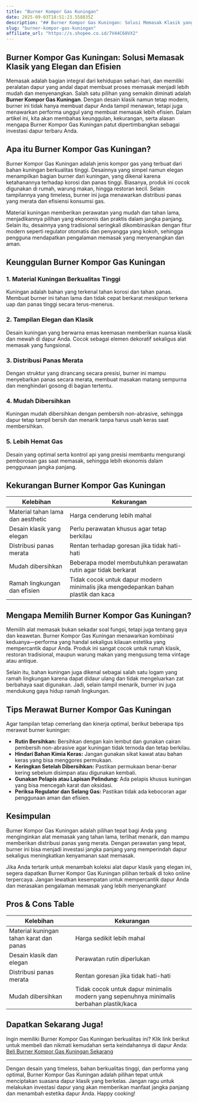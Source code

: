 ```yaml
---
title: "Burner Kompor Gas Kuningan"
date: 2025-09-03T18:51:23.558835Z
description: "## Burner Kompor Gas Kuningan: Solusi Memasak Klasik yang Elegan dan Efisien..."
slug: "burner-kompor-gas-kuningan"
affiliate_url: "https://s.shopee.co.id/7V44C68VX2"
---
```

## Burner Kompor Gas Kuningan: Solusi Memasak Klasik yang Elegan dan Efisien

Memasak adalah bagian integral dari kehidupan sehari-hari, dan memiliki peralatan dapur yang andal dapat membuat proses memasak menjadi lebih mudah dan menyenangkan. Salah satu pilihan yang semakin diminati adalah **Burner Kompor Gas Kuningan**. Dengan desain klasik namun tetap modern, burner ini tidak hanya membuat dapur Anda tampil menawan, tetapi juga menawarkan performa unggul yang membuat memasak lebih efisien. Dalam artikel ini, kita akan membahas keunggulan, kekurangan, serta alasan mengapa Burner Kompor Gas Kuningan patut dipertimbangkan sebagai investasi dapur terbaru Anda.

## Apa itu Burner Kompor Gas Kuningan?

Burner Kompor Gas Kuningan adalah jenis kompor gas yang terbuat dari bahan kuningan berkualitas tinggi. Desainnya yang simpel namun elegan menampilkan bagian burner dari kuningan, yang dikenal karena ketahanannya terhadap korosi dan panas tinggi. Biasanya, produk ini cocok digunakan di rumah, warung makan, hingga restoran kecil. Selain tampilannya yang timeless, burner ini juga menawarkan distribusi panas yang merata dan efisiensi konsumsi gas.  

Material kuningan memberikan perawatan yang mudah dan tahan lama, menjadikannya pilihan yang ekonomis dan praktis dalam jangka panjang. Selain itu, desainnya yang tradisional seringkali dikombinasikan dengan fitur modern seperti regulator otomatis dan penyangga yang kokoh, sehingga pengguna mendapatkan pengalaman memasak yang menyenangkan dan aman.

## Keunggulan Burner Kompor Gas Kuningan

### 1. Material Kuningan Berkualitas Tinggi
Kuningan adalah bahan yang terkenal tahan korosi dan tahan panas. Membuat burner ini tahan lama dan tidak cepat berkarat meskipun terkena uap dan panas tinggi secara terus-menerus.

### 2. Tampilan Elegan dan Klasik
Desain kuningan yang berwarna emas keemasan memberikan nuansa klasik dan mewah di dapur Anda. Cocok sebagai elemen dekoratif sekaligus alat memasak yang fungsional.

### 3. Distribusi Panas Merata
Dengan struktur yang dirancang secara presisi, burner ini mampu menyebarkan panas secara merata, membuat masakan matang sempurna dan menghindari gosong di bagian tertentu.

### 4. Mudah Dibersihkan
Kuningan mudah dibersihkan dengan pembersih non-abrasive, sehingga dapur tetap tampil bersih dan menarik tanpa harus usah keras saat membersihkan.

### 5. Lebih Hemat Gas
Desain yang optimal serta kontrol api yang presisi membantu mengurangi pemborosan gas saat memasak, sehingga lebih ekonomis dalam penggunaan jangka panjang.

## Kekurangan Burner Kompor Gas Kuningan

| Kelebihan                           | Kekurangan                        |
|-------------------------------------|----------------------------------|
| Material tahan lama dan aesthetic  | Harga cenderung lebih mahal     |
| Desain klasik yang elegan          | Perlu perawatan khusus agar tetap berkilau |
| Distribusi panas merata            | Rentan terhadap goresan jika tidak hati-hati |
| Mudah dibersihkan                  | Beberapa model membutuhkan perawatan rutin agar tidak berkarat |
| Ramah lingkungan dan efisien       | Tidak cocok untuk dapur modern minimalis jika mengedepankan bahan plastik dan kaca |

## Mengapa Memilih Burner Kompor Gas Kuningan?

Memilih alat memasak bukan sekadar soal fungsi, tetapi juga tentang gaya dan keawetan. Burner Kompor Gas Kuningan menawarkan kombinasi keduanya—performa yang handal sekaligus kilauan estetika yang mempercantik dapur Anda. Produk ini sangat cocok untuk rumah klasik, restoran tradisional, maupun warung makan yang mengusung tema vintage atau antique.

Selain itu, bahan kuningan juga dikenal sebagai salah satu logam yang ramah lingkungan karena dapat didaur ulang dan tidak mengeluarkan zat berbahaya saat digunakan. Jadi, selain tampil menarik, burner ini juga mendukung gaya hidup ramah lingkungan.

## Tips Merawat Burner Kompor Gas Kuningan

Agar tampilan tetap cemerlang dan kinerja optimal, berikut beberapa tips merawat burner kuningan:

- **Rutin Bersihkan:** Bersihkan dengan kain lembut dan gunakan cairan pembersih non-abrasive agar kuningan tidak ternoda dan tetap berkilau.
- **Hindari Bahan Kimia Keras:** Jangan gunakan sikat kawat atau bahan keras yang bisa menggores permukaan.
- **Keringkan Setelah Dibersihkan:** Pastikan permukaan benar-benar kering sebelum disimpan atau digunakan kembali.
- **Gunakan Pelapis atau Lapisan Pelindung:** Ada pelapis khusus kuningan yang bisa mencegah karat dan oksidasi.
- **Periksa Regulator dan Selang Gas:** Pastikan tidak ada kebocoran agar penggunaan aman dan efisien.

## Kesimpulan

Burner Kompor Gas Kuningan adalah pilihan tepat bagi Anda yang menginginkan alat memasak yang tahan lama, terlihat menarik, dan mampu memberikan distribusi panas yang merata. Dengan perawatan yang tepat, burner ini bisa menjadi investasi jangka panjang yang memperindah dapur sekaligus meningkatkan kenyamanan saat memasak.

Jika Anda tertarik untuk menambah koleksi alat dapur klasik yang elegan ini, segera dapatkan Burner Kompor Gas Kuningan pilihan terbaik di toko online terpercaya. Jangan lewatkan kesempatan untuk mempercantik dapur Anda dan merasakan pengalaman memasak yang lebih menyenangkan!

## Pros & Cons Table

| Kelebihan                               | Kekurangan                        |
|-----------------------------------------|----------------------------------|
| Material kuningan tahan karat dan panas| Harga sedikit lebih mahal       |
| Desain klasik dan elegan               | Perawatan rutin diperlukan      |
| Distribusi panas merata                | Rentan goresan jika tidak hati-hati|
| Mudah dibersihkan                      | Tidak cocok untuk dapur minimalis modern yang sepenuhnya minimalis berbahan plastik/kaca|

## Dapatkan Sekarang Juga!

Ingin memiliki Burner Kompor Gas Kuningan berkualitas ini? Klik link berikut untuk membeli dan nikmati kemudahan serta keindahannya di dapur Anda: [Beli Burner Kompor Gas Kuningan Sekarang](https://s.shopee.co.id/7V44C68VX2)

---

Dengan desain yang timeless, bahan berkualitas tinggi, dan performa yang optimal, Burner Kompor Gas Kuningan adalah pilihan tepat untuk menciptakan suasana dapur klasik yang berkelas. Jangan ragu untuk melakukan investasi dapur yang akan memberikan manfaat jangka panjang dan menambah estetika dapur Anda. Happy cooking!